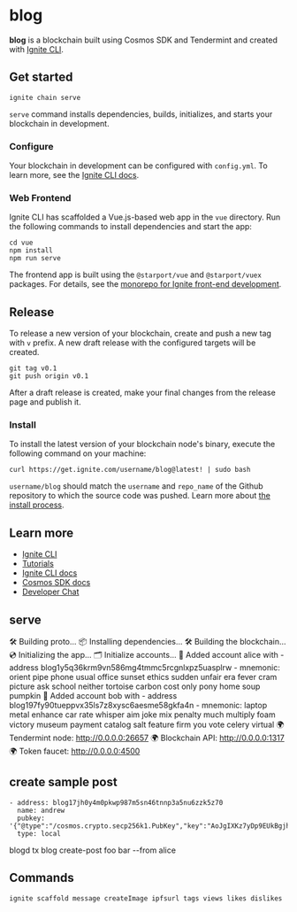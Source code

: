 # blog
**blog** is a blockchain built using Cosmos SDK and Tendermint and created with [Ignite CLI](https://ignite.com/cli).

## Get started

```
ignite chain serve
```

`serve` command installs dependencies, builds, initializes, and starts your blockchain in development.

### Configure

Your blockchain in development can be configured with `config.yml`. To learn more, see the [Ignite CLI docs](https://docs.ignite.com).

### Web Frontend

Ignite CLI has scaffolded a Vue.js-based web app in the `vue` directory. Run the following commands to install dependencies and start the app:

```
cd vue
npm install
npm run serve
```

The frontend app is built using the `@starport/vue` and `@starport/vuex` packages. For details, see the [monorepo for Ignite front-end development](https://github.com/ignite/web).

## Release
To release a new version of your blockchain, create and push a new tag with `v` prefix. A new draft release with the configured targets will be created.

```
git tag v0.1
git push origin v0.1
```

After a draft release is created, make your final changes from the release page and publish it.

### Install
To install the latest version of your blockchain node's binary, execute the following command on your machine:

```
curl https://get.ignite.com/username/blog@latest! | sudo bash
```
`username/blog` should match the `username` and `repo_name` of the Github repository to which the source code was pushed. Learn more about [the install process](https://github.com/allinbits/starport-installer).

## Learn more

- [Ignite CLI](https://ignite.com/cli)
- [Tutorials](https://docs.ignite.com/guide)
- [Ignite CLI docs](https://docs.ignite.com)
- [Cosmos SDK docs](https://docs.cosmos.network)
- [Developer Chat](https://discord.gg/ignite)

## serve

🛠  Building proto...
📦 Installing dependencies...
🛠  Building the blockchain...
💿 Initializing the app...
🗂  Initialize accounts...
🙂 Added account alice with 
        - address blog1y5q36krm9vn586mg4tmmc5rcgnlxpz5uasplrw
        - mnemonic: orient pipe phone usual office sunset ethics sudden unfair era fever cram picture ask school neither tortoise carbon cost only pony home soup pumpkin
🙂 Added account bob with
        - address blog197fy90tueppvx35ls7z8xysc6aesme58gkfa4n
        - mnemonic: laptop metal enhance car rate whisper aim joke mix penalty much multiply foam victory museum payment catalog salt feature firm you vote celery virtual
🌍 Tendermint node: http://0.0.0.0:26657
🌍 Blockchain API: http://0.0.0.0:1317
🌍 Token faucet: http://0.0.0.0:4500

## create sample post

```
- address: blog17jh0y4m0pkwp987m5sn46tnnp3a5nu6zzk5z70
  name: andrew
  pubkey: '{"@type":"/cosmos.crypto.secp256k1.PubKey","key":"AoJgIXKz7yDp9EUkBgjhP97hMnMVBueXehDD3O3CMGUm"}'
  type: local
```
blogd tx blog create-post foo bar --from alice


## Commands

```
ignite scaffold message createImage ipfsurl tags views likes dislikes
```